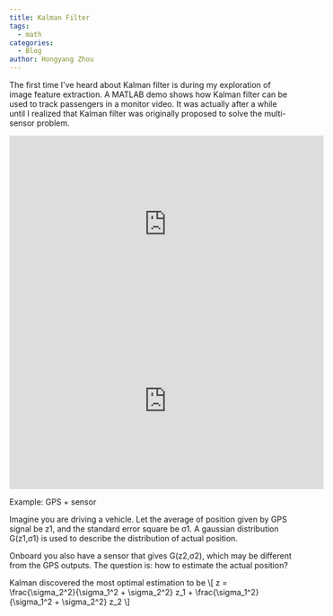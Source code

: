 ```yaml
---
title: Kalman Filter
tags:
  - math
categories:
  - Blog
author: Hongyang Zhou
---
```


The first time I've heard about Kalman filter is during my exploration of image feature extraction.
A MATLAB demo shows how Kalman filter can be used to track passengers in a monitor video.
It was actually after a while until I realized that Kalman filter was originally proposed to solve the multi-sensor problem.

<iframe width="560" height="315" src="https://www.youtube.com/embed/mwn8xhgNpFY" title="YouTube video player" frameborder="0" allow="accelerometer; autoplay; clipboard-write; encrypted-media; gyroscope; picture-in-picture" allowfullscreen></iframe>


<iframe width="560" height="315" src="https://www.youtube.com/embed/1dMdbKgJBOY" title="YouTube video player" frameborder="0" allow="accelerometer; autoplay; clipboard-write; encrypted-media; gyroscope; picture-in-picture" allowfullscreen></iframe>

Example: GPS + sensor

Imagine you are driving a vehicle.
Let the average of position given by GPS signal be z1, and the standard error square be σ1.
A gaussian distribution G(z1,σ1) is used to describe the distribution of actual position.

Onboard you also have a sensor that gives G(z2,σ2), which may be different from the GPS outputs. The question is: how to estimate the actual position?

Kalman discovered the most optimal estimation to be
\\[
z = \frac{\sigma_2^2}{\sigma_1^2 + \sigma_2^2} z_1 + \frac{\sigma_1^2}{\sigma_1^2 + \sigma_2^2} z_2
\\]